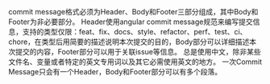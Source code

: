 commit message格式必须为Header、Body和Footer三部分组成，其中Body和Footer为非必要部分。
Header使用angular commit message规范来编写提交信息，支持的类型仅限：feat、fix、docs、style、refactor、perf、test、ci、chore，在类型后用简要的描述说明本次提交的目的，Body部分可以详细描述本次提交的内容，Footer部分可以用于关联issue等信息。
总是使用中文，除非某些文件名、变量或者特定的英文专用词以及其它必需使用英文的地方。
一次Commit Message只会有一个Header，Body和Footer部分可以有多个段落。